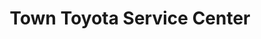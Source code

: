 ---
title: "Town Toyota Service Center"
url: /ledgewood/town-toyota-service-center/
shop: Autowerkstatt
---